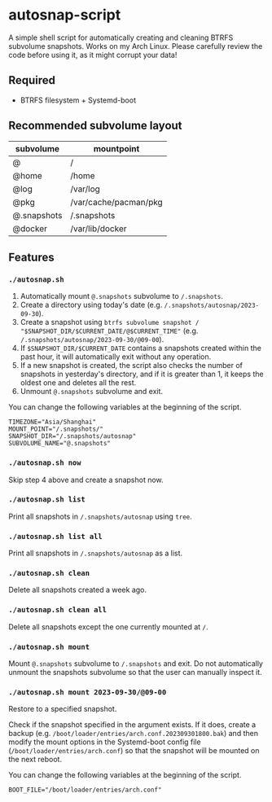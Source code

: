 # autosnap-script
A simple shell script for automatically creating and cleaning BTRFS subvolume snapshots. Works on my Arch Linux. Please carefully review the code before using it, as it might corrupt your data!

## Required

- BTRFS filesystem + Systemd-boot

## Recommended subvolume layout

| subvolume   | mountpoint            |
| ----------- | --------------------- |
| @           | /                     |
| @home       | /home                 |
| @log        | /var/log              |
| @pkg        | /var/cache/pacman/pkg |
| @.snapshots | /.snapshots           |
| @docker     | /var/lib/docker       | 

## Features

### `./autosnap.sh`

1. Automatically mount `@.snapshots` subvolume to `/.snapshots`.
2. Create a directory using today's date (e.g. `/.snapshots/autosnap/2023-09-30`).
3. Create a snapshot using `btrfs subvolume snapshot / "$SNAPSHOT_DIR/$CURRENT_DATE/@$CURRENT_TIME"` (e.g. `/.snapshots/autosnap/2023-09-30/@09-00`).
4. If `$SNAPSHOT_DIR/$CURRENT_DATE` contains a snapshots created within the past hour, it will automatically exit without any operation.
5. If a new snapshot is created, the script also checks the number of snapshots in yesterday's directory, and if it is greater than 1, it keeps the oldest one and deletes all the rest.
6. Unmount `@.snapshots` subvolume and exit.

You can change the following variables at the beginning of the script.

```
TIMEZONE="Asia/Shanghai"
MOUNT_POINT="/.snapshots/"
SNAPSHOT_DIR="/.snapshots/autosnap"
SUBVOLUME_NAME="@.snapshots"
```

### `./autosnap.sh now`

Skip step 4 above and create a snapshot now.

### `./autosnap.sh list`

Print all snapshots in `/.snapshots/autosnap` using `tree`.

### `./autosnap.sh list all`

Print all snapshots in `/.snapshots/autosnap` as a list.

### `./autosnap.sh clean`

Delete all snapshots created a week ago.

### `./autosnap.sh clean all`

Delete all snapshots except the one currently mounted at `/`.

### `./autosnap.sh mount`

Mount `@.snapshots` subvolume to `/.snapshots` and exit. Do not automatically unmount the snapshots subvolume so that the user can manually inspect it.

### `./autosnap.sh mount 2023-09-30/@09-00`

Restore to a specified snapshot.

Check if the snapshot specified in the argument exists. If it does, create a backup (e.g. `/boot/loader/entries/arch.conf.202309301800.bak`) and then modify the mount options in the Systemd-boot config file (`/boot/loader/entries/arch.conf`) so that the snapshot will be mounted on the next reboot.

You can change the following variables at the beginning of the script.

```
BOOT_FILE="/boot/loader/entries/arch.conf"
```

